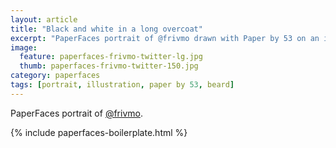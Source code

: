 ```yaml
---
layout: article
title: "Black and white in a long overcoat"
excerpt: "PaperFaces portrait of @frivmo drawn with Paper by 53 on an iPad."
image: 
  feature: paperfaces-frivmo-twitter-lg.jpg
  thumb: paperfaces-frivmo-twitter-150.jpg
category: paperfaces
tags: [portrait, illustration, paper by 53, beard]
---
```


PaperFaces portrait of [@frivmo](http://twitter.com/frivmo).

{% include paperfaces-boilerplate.html %}